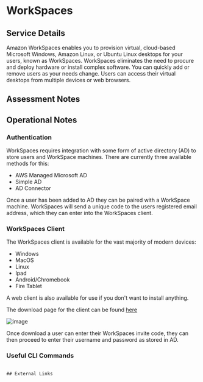 # WorkSpaces



## Service Details

Amazon WorkSpaces enables you to provision virtual, cloud-based Microsoft Windows, Amazon Linux, or Ubuntu Linux desktops for your users, known as WorkSpaces. WorkSpaces eliminates the need to procure and deploy hardware or install complex software. You can quickly add or remove users as your needs change. Users can access their virtual desktops from multiple devices or web browsers.

## Assessment Notes


## Operational Notes

### Authentication
 
 WorkSpaces requires integration with some form of active directory (AD) to store users and WorkSpace machines. There are currently three available methods for this:

* AWS Managed Microsoft AD
* Simple AD
* AD Connector

Once a user has been added to AD they can be paired with a WorkSpace machine. WorkSpaces will send a unique code to the users registered email address, which they can enter into the WorkSpaces client.

### WorkSpaces Client

The WorkSpaces client is available for the vast majority of modern devices:

* Windows
* MacOS
* Linux
* Ipad
* Android/Chromebook
* Fire Tablet

A web client is also available for use if you don't want to install anything.

The download page for the client can be found [here](https://clients.amazonworkspaces.com/)


![image](/img/aws_images/workspaces_client.png)

Once download a user can enter their WorkSpaces invite code, they can then proceed to enter their username and password as stored in AD.




### Useful CLI Commands

```

## External Links
